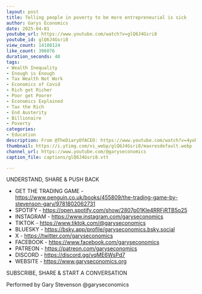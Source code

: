 ```yaml
---
layout: post
title: Telling people in poverty to be more entrepreneurial is sick
author: Garys Economics
date: 2025-04-01
youtube_url: https://www.youtube.com/watch?v=glQ6J4Gsri8
youtube_id: glQ6J4Gsri8
view_count: 14108124
like_count: 396076
duration_seconds: 48
tags:
- Wealth Inequality
- Enough is Enough
- Tax Wealth Not Work
- Economics of Covid
- Rich get Richer
- Poor get Poorer
- Economics Explained
- Tax the Rich
- End Austerity
- Billionaire
- Poverty
categories:
- Education
description: From @TheDiaryOfACEO: https://www.youtube.com/watch?v=4yohVh4qcas&ab_channel=TheDiaryOfACEO
thumbnail: https://i.ytimg.com/vi_webp/glQ6J4Gsri8/maxresdefault.webp
channel_url: https://www.youtube.com/@garyseconomics
caption_file: captions/glQ6J4Gsri8.vtt

---
```


UNDERSTAND, SHARE & PUSH BACK

- GET THE TRADING GAME - https://www.penguin.co.uk/books/455809/the-trading-game-by-stevenson-gary/9781802062731
- SPOTIFY - https://open.spotify.com/show/2807p01KIe4RRFjRTB5o25
- INSTAGRAM  - https://www.instagram.com/garyseconomics
- TIKTOK - https://www.tiktok.com/@garyseconomics
- BLUESKY - https://bsky.app/profile/garyseconomics.bsky.social
- X - https://twitter.com/garyseconomics
- FACEBOOK - https://www.facebook.com/garyseconomics
- PATREON - https://patreon.com/garyseconomics
- DISCORD - https://discord.gg/vqME6WsPd7
- WEBSITE - https://www.garyseconomics.org

SUBSCRIBE, SHARE & START A CONVERSATION

Performed by Gary Stevenson
@garyseconomics
